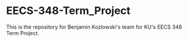 # EECS-348-Term_Project
This is the repository for Benjamin Kozlowski's team for KU's EECS 348 Term Project.
